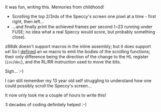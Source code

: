 It was fun, writing this. Memories from childhood!

- Scrolling the top 2/3rds of the Speccy's screen
  one pixel at a time - first right, then left...
- ...and finally print the achieved frames per
  second (~23 running under FUSE; no idea what a
  real Speccy would score, but probably something
  close).

z88dk doesn't support macros in the inline assembly;
but it does support `m4`! So I [defined](scroller.c.m4#L5)
an `m4` macro to emit the bodies of the scrolling 
functions; their only difference being the direction
of the change to the HL register (`inc`/`dec`), and
the RL/RR instruction used to move the bits.

Sigh... :-)

I can still remember my 13 year old self struggling
to understand how one could possibly scroll the 
Speccy's screen...

It now only took me a couple of hours to write this!

3 decades of coding definitely helped :-)
